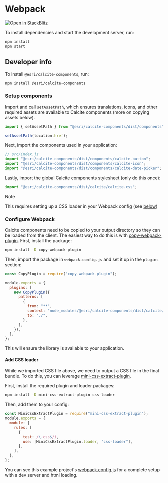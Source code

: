 # Webpack

[![Open in StackBlitz](https://developer.stackblitz.com/img/open_in_stackblitz.svg)](https://stackblitz.com/github/esri/calcite-design-system/tree/dev/examples/components/webpack?file=README.md)

To install dependencies and start the development server, run:

```sh
npm install
npm start
```

## Developer info

To install `@esri/calcite-components`, run:

```sh
npm install @esri/calcite-components
```

### Setup components

Import and call `setAssetPath`, which ensures translations, icons, and other required assets are available to Calcite components (more on copying assets below).

```js
import { setAssetPath } from "@esri/calcite-components/dist/components";

setAssetPath(location.href);
```

Next, import the components used in your application:

```js
// src/index.js
import "@esri/calcite-components/dist/components/calcite-button";
import "@esri/calcite-components/dist/components/calcite-icon";
import "@esri/calcite-components/dist/components/calcite-date-picker";
```

Lastly, import the global Calcite components stylesheet (only do this once):

```js
import "@esri/calcite-components/dist/calcite/calcite.css";
```

> [!NOTE]
> This requires setting up a CSS loader in your Webpack config (see [below](#add-css-loader))

### Configure Webpack

Calcite components need to be copied to your output directory so they can be loaded from the client. The easiest way to do this is with [copy-webpack-plugin](https://webpack.js.org/plugins/copy-webpack-plugin/). First, install the package:

```sh
npm install -D copy-webpack-plugin
```

Then, import the package in `webpack.config.js` and set it up in the `plugins` section:

```js
const CopyPlugin = require("copy-webpack-plugin");

module.exports = {
  plugins: [
    new CopyPlugin({
      patterns: [
        {
          from: "**",
          context: "node_modules/@esri/calcite-components/dist/calcite/",
          to: "./",
        },
      ],
    }),
  ],
};
```

This will ensure the library is available to your application.

#### Add CSS loader

While we imported CSS file above, we need to output a CSS file in the final bundle. To do this, you can leverage [mini-css-extract-plugin](https://webpack.js.org/plugins/mini-css-extract-plugin/).

First, install the required plugin and loader packages:

```sh
npm install -D mini-css-extract-plugin css-loader
```

Then, add them to your config:

```js
const MiniCssExtractPlugin = require("mini-css-extract-plugin");
module.exports = {
  module: {
    rules: [
      {
        test: /\.css$/i,
        use: [MiniCssExtractPlugin.loader, "css-loader"],
      },
    ],
  },
};
```

You can see this example project's [webpack.config.js](./webpack.config.js) for a complete setup with a dev server and html loading.
